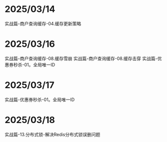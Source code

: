 # 2025/03/14
实战篇-商户查询缓存-04.缓存更新策略

# 2025/03/16 
实战篇-商户查询缓存-08.缓存雪崩
实战篇-商户查询缓存-08.缓存击穿
实战篇-优惠券秒杀-01。全局唯一ID

# 2025/03/17
实战篇-优惠券秒杀-01。全局唯一ID

# 2025/03/18
实战篇-13.分布式锁-解决Redis分布式锁误删问题
